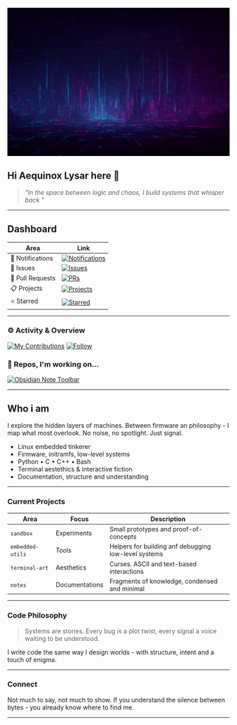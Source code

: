 ![Banner](./Header.png)

## Hi Aequinox Lysar here 👋
> *"In the space between logic and chaos, I build systems that whisper back "*

---
## Dashboard
|Area|Link|
| --- | --- |
| 🔔 Notifications|[![Notifications](https://img.shields.io/badge/-Review_my_Notifications-blue?logo=github)](https://github.com/notifications)
| 🐞 Issues |[![Issues](https://img.shields.io/badge/Working_on_my_Issues-purple?logo=github)](https://github.com/issues)
| 🔀 Pull Requests | [![PRs](https://img.shields.io/badge/-Do_more_Pull_Requests-green?logo=git)](https://github.com/pulls) |
| 📋 Projects | [![Projects](https://img.shields.io/badge/-These_are_my_own_tiny_Projects-teal?logo=github)](https://github.com/dashboard/projects) |
| ⭐ Starred | [![Starred](https://img.shields.io/badge/-Starred_Repos-yellow?logo=github)](https://github.com/stars) |


---

### ⚙️ Activity & Overview
[![My Contributions](https://img.shields.io/badge/Stats-View-blue?style=flat-square)](https://github.com/Aequinox-Lysar)
[![Follow](https://img.shields.io/github/followers/Aequinox-Lysar?style=social)](https://github.com/Aequinox-Lysar?tab=followers)

### 🧩 Repos, I'm working on...
[![Obsidian Note Toolbar](https://img.shields.io/badge/Osidian_Note_Toolbar-PR_send-yellowgreen?style=for-the-badge&logo=github)](https://github.com/chrisgurney/obsidian-note-toolbar)

---
## Who i am
I explore the hidden layers of machines.
Between firmware an philosophy - I map what most overlook.
No noise, no spotlight. Just signal.

- Linux embedded tinkerer
- Firmware, initramfs, low-level systems
- Python • C • C++ • Bash
- Terminal aestethics & interactive fiction
- Documentation, structure and understanding

---

### Current Projects
| Area | Focus | Description |
| ---- | ----- | ----------- |
| `sandbox` | Experiments | Small prototypes and proof-of- concepts |
| `embedded-utils` | Tools | Helpers for building anf debugging low-level systems |
| `terminal-art` | Aesthetics | Curses. ASCII and text-based interactions |
| `notes` | Documentations | Fragments of knowledge, condensed and minimal |

---
### Code Philosophy
> Systems are stories. Every bug is a plot twist,
> every signal a voice waiting to be understood.

I write code the same way I design worlds - with structure, intent and a touch of enigma.

---

### Connect
Not much to say, not much to show.
If you understand the silence between bytes - you already know where to find me.

---
